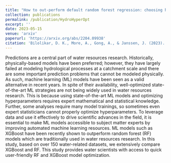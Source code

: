 ```yaml
---
title: "How to out-perform default random forest regression: choosing hyperparameters for applications in large-sample hydrology"
collection: publications
permalink: /publication/HydroHyperOpt
excerpt: ''
date: 2023-05-15
venue: 'arxiv'
paperurl: 'https://arxiv.org/abs/2204.09938'
citation: 'Bilolikar, D. K., More, A., Gong, A., & Janssen, J. (2023). How to out-perform default random forest regression: choosing hyperparameters for applications in large-sample hydrology. arXiv preprint arXiv:2305.07136.'
---
```

Predictions are a central part of water resources research. Historically, physically-based models have been preferred; however, they have largely failed at modeling hydrological processes at a catchment scale and there are some important prediction problems that cannot be modeled physically. As such, machine learning (ML) models have been seen as a valid alternative in recent years. In spite of their availability, well-optimized state-of-the-art ML strategies are not being widely used in water resources research. This is because using state-of-the-art ML models and optimizing hyperparameters requires expert mathematical and statistical knowledge. Further, some analyses require many model trainings, so sometimes even expert statisticians cannot properly optimize hyperparameters. To leverage data and use it effectively to drive scientific advances in the field, it is essential to make ML models accessible to subject matter experts by improving automated machine learning resources. ML models such as XGBoost have been recently shown to outperform random forest (RF) models which are traditionally used in water resources research. In this study, based on over 150 water-related datasets, we extensively compare XGBoost and RF. This study provides water scientists with access to quick user-friendly RF and XGBoost model optimization.
